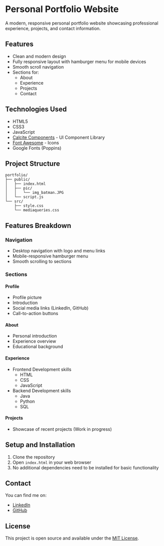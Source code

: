 # Personal Portfolio Website

A modern, responsive personal portfolio website showcasing professional experience, projects, and contact information.

## Features

- Clean and modern design
- Fully responsive layout with hamburger menu for mobile devices
- Smooth scroll navigation
- Sections for:
  - About
  - Experience
  - Projects
  - Contact

## Technologies Used

- HTML5
- CSS3
- JavaScript
- [Calcite Components](https://js.arcgis.com/calcite-components/) - UI Component Library
- [Font Awesome](https://fontawesome.com/) - Icons
- Google Fonts (Poppins)

## Project Structure

```
portfolio/
├── public/
│   ├── index.html
│   ├── pic/
│   │   └── img_batman.JPG
│   └── script.js
└── src/
    ├── style.css
    └── mediaqueries.css
```

## Features Breakdown

### Navigation

- Desktop navigation with logo and menu links
- Mobile-responsive hamburger menu
- Smooth scrolling to sections

### Sections

#### Profile

- Profile picture
- Introduction
- Social media links (LinkedIn, GitHub)
- Call-to-action buttons

#### About

- Personal introduction
- Experience overview
- Educational background

#### Experience

- Frontend Development skills
  - HTML
  - CSS
  - JavaScript
- Backend Development skills
  - Java
  - Python
  - SQL

#### Projects

- Showcase of recent projects (Work in progress)

## Setup and Installation

1. Clone the repository
2. Open `index.html` in your web browser
3. No additional dependencies need to be installed for basic functionality

## Contact

You can find me on:

- [LinkedIn](https://www.linkedin.com/in/ephesian-tggae-54783a205/)
- [GitHub](https://github.com/ephesian-tggae)

## License

This project is open source and available under the [MIT License](LICENSE).
